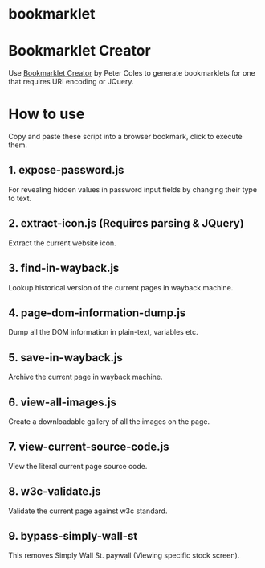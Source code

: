 # bookmarklet

# Bookmarklet Creator
Use [Bookmarklet Creator](https://mrcoles.com/bookmarklet/) by Peter Coles to generate bookmarklets for one that requires URI encoding or JQuery.

# How to use
Copy and paste these script into a browser bookmark, click to execute them.

## 1. expose-password.js
For revealing hidden values in password input fields by changing their type to text.

## 2. extract-icon.js (Requires parsing & JQuery)
Extract the current website icon. 

## 3. find-in-wayback.js
Lookup historical version of the current pages in wayback machine.

## 4. page-dom-information-dump.js
Dump all the DOM information in plain-text, variables etc.

## 5. save-in-wayback.js
Archive the current page in wayback machine.

## 6. view-all-images.js
Create a downloadable gallery of all the images on the page.

## 7. view-current-source-code.js
View the literal current page source code.

## 8. w3c-validate.js
Validate the current page against w3c standard.

## 9. bypass-simply-wall-st
This removes Simply Wall St. paywall (Viewing specific stock screen).